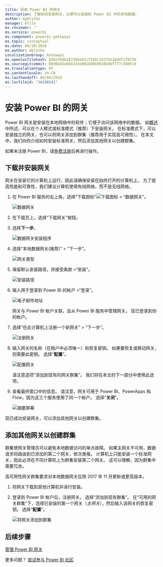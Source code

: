 ```yaml
---
title: 安装 Power BI 的网关
description: 了解如何安装网关，以便可以连接到 Power BI 中的本地数据。
author: mgblythe
manager: kfile
ms.reviewer: ''
ms.service: powerbi
ms.component: powerbi-gateways
ms.topic: conceptual
ms.date: 04/18/2018
ms.author: mblythe
LocalizationGroup: Gateways
ms.openlocfilehash: 936e794b187366e91cf550c16379216ddf1fbf36
ms.sourcegitcommit: 80d6b45eb84243e801b60b9038b9bff77c30d5c8
ms.translationtype: HT
ms.contentlocale: zh-CN
ms.lasthandoff: 06/04/2018
ms.locfileid: "34298541"
---
```

# <a name="install-a-gateway-for-power-bi"></a>安装 Power BI 的网关

Power BI 网关是安装在本地网络中的软件；它便于访问该网络中的数据。 如[概述](service-gateway-getting-started.md)中所述，可以在个人模式或标准模式（推荐）下安装网关。 在标准模式下，可以安装独立的网关，也可以将网关添加到群集（推荐用于实现高可用性）。 在本文中，我们向你介绍如何安装标准网关，然后添加其他网关以创建群集。

如果未注册 Power BI，请[免费注册](https://app.powerbi.com/signupredirect?pbi_source=web)后再进行操作。


## <a name="download-and-install-a-gateway"></a>下载并安装网关

网关在安装它的计算机上运行，因此请确保安装在始终打开的计算机上。 为了提高性能和可靠性，我们建议计算机使用有线网络，而不是无线网络。

1. 在 Power BI 服务的右上角，选择“下载图标”![下载图标](media/service-gateway-install/icon-download.png) > “数据网关”。

    ![数据网关](media/service-gateway-install/data-gateway.png)

2. 在下载页上，选择“下载网关”按钮。

3. 选择**下一步**。     

    ![数据网关安装程序](media/service-gateway-install/gateway-installer.png)

4. 选择“本地数据网关(推荐)” > “下一步”。

    ![网关类型](media/service-gateway-install/gateway-type.png)

5. 保留默认安装路径，并接受条款 >“安装”。

    ![安装路径](media/service-gateway-install/install-path.png)

6. 输入用于登录到 Power BI 的帐户 >“登录”。

    ![电子邮件地址](media/service-gateway-install/email-address.png)

    网关与 Power BI 帐户关联，且从 Power BI 服务中管理网关。 现已登录到你的帐户。

7. 选择“在此计算机上注册一个新网关” > “下一步”。

    ![注册网关](media/service-gateway-install/register-gateway.png)

8. 输入网关的名称（在租户中必须唯一）和恢复密钥。 如果要恢复或移动网关，则需要此密钥。 选择“**配置**”。

    ![配置网关](media/service-gateway-install/configure-gateway.png)

    请注意选项“添加到现有的网关群集”。 我们将在本文的下一部分中使用此选项。

9. 查看最终窗口中的信息。 请注意，网关可用于 Power BI、PowerApps 和 Flow，因为这三个服务使用了同一个帐户。 选择“**关闭**”。

    ![摘要屏幕](media/service-gateway-install/summary-screen.png)

现已成功安装网关，可以添加其他网关以创建群集。


## <a name="add-another-gateway-to-create-a-cluster"></a>添加其他网关以创建群集

群集使网关管理员可以避免本地数据访问的单点故障。 如果主网关不可用，数据请求将路由到已添加的第二个网关，依次类推。 计算机上只能安装一个标准网关，因此必须在不同计算机上为群集安装第二个网关。 这可以理解，因为群集中需要冗余。

高可用性网关群集要求对本地数据网关应用 2017 年 11 月更新或更高版本。

1. 将网关下载到其他计算机并进行安装。

2. 登录到 Power BI 帐户后，注册网关。 选择“添加到现有群集”。 在“可用的网关群集”下，选择已安装的第一个网关（*主网关*），然后输入该网关的恢复密钥。 选择“**配置**”。

    ![将网关添加到群集](media/service-gateway-install/add-cluster.png)


## <a name="next-steps"></a>后续步骤

[管理 Power BI 网关](service-gateway-manage.md)

更多问题？ [尝试参与 Power BI 社区](http://community.powerbi.com/)